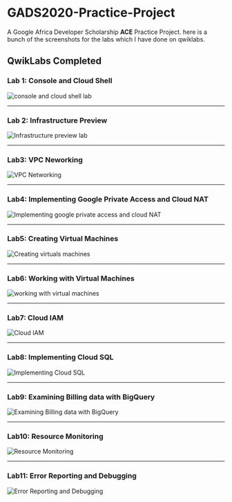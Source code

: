 # GADS2020-Practice-Project

A Google Africa Developer Scholarship **ACE** Practice Project.
here is a bunch of the screenshots for the labs which I have done on qwiklabs.

## QwikLabs Completed

### Lab 1: Console and Cloud Shell

![console and cloud shell lab](screenshots/console-and-cloud-shell.jpeg)

---

### Lab 2: Infrastructure Preview

![Infrastructure preview lab](screenshots/infrastructure-preview-lab.jpeg)

---

### Lab3: VPC Neworking

![VPC Networking](screenshots/vpc-networking.jpeg)

---

### Lab4: Implementing Google Private Access and Cloud NAT

![Implementing google private access and cloud NAT](screenshots/private-google-access-and-cloud-nat.jpeg)

---

### Lab5: Creating Virtual Machines

![Creating virtuals machines](screenshots/creating-virtual-machines.jpeg)

---

### Lab6: Working with Virtual Machines

![working with virtual machines](screenshots/working-with-virtual-machines.jpeg)

---

### Lab7: Cloud IAM

![Cloud IAM](screenshots/cloud-IAM.jpeg)

---

### Lab8: Implementing Cloud SQL

![Implementing Cloud SQL](screenshots/implementing-cloud-SQL.jpeg)

---

### Lab9: Examining Billing data with BigQuery

![Examining Billing data with BigQuery](screenshots/Examining-Billing-data-with-BigQuery.jpeg)

---

### Lab10: Resource Monitoring

![Resource Monitoring](screenshots/Resource-Monitoring.jpeg)

---

### Lab11: Error Reporting and Debugging

![Error Reporting and Debugging](screenshots/Error-Reporting-and-Debugging.jpeg)
